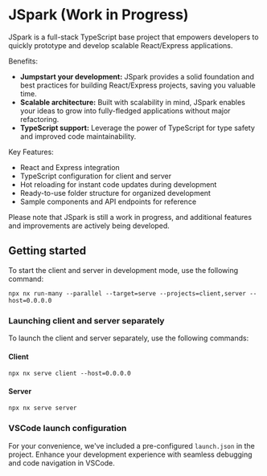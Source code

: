 # JSpark (Work in Progress)

JSpark is a full-stack TypeScript base project that empowers developers to quickly prototype and develop scalable React/Express applications.

Benefits:
- **Jumpstart your development:** JSpark provides a solid foundation and best practices for building React/Express projects, saving you valuable time.
- **Scalable architecture:** Built with scalability in mind, JSpark enables your ideas to grow into fully-fledged applications without major refactoring.
- **TypeScript support:** Leverage the power of TypeScript for type safety and improved code maintainability.
<!-- - **Seamless integration:** Easily integrate additional libraries, APIs, and modules into your project to extend functionality. -->
<!-- - **Community-driven:** Join a thriving community of developers using JSpark, benefiting from ongoing updates and contributions. -->

Key Features:
- React and Express integration
- TypeScript configuration for client and server
- Hot reloading for instant code updates during development
- Ready-to-use folder structure for organized development
- Sample components and API endpoints for reference
<!-- - Pre-configured Webpack for efficient bundling -->
<!-- - Deployment-ready configurations -->
<!-- - Extensible and modular architecture -->

Please note that JSpark is still a work in progress, and additional features and improvements are actively being developed.

## Getting started

To start the client and server in development mode, use the following command:

```
npx nx run-many --parallel --target=serve --projects=client,server --host=0.0.0.0
```

### Launching client and server separately

To launch the client and server separately, use the following commands:

#### Client
```
npx nx serve client --host=0.0.0.0
```

#### Server
```
npx nx serve server
```

### VSCode launch configuration

For your convenience, we've included a pre-configured `launch.json` in the project. Enhance your development experience with seamless debugging and code navigation in VSCode.
